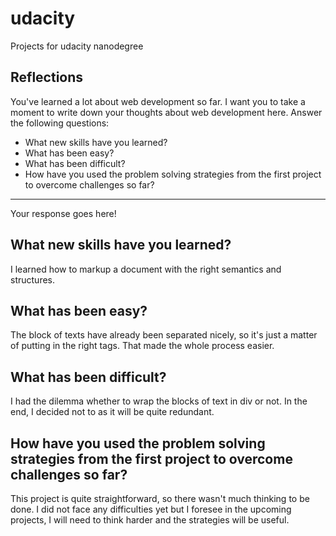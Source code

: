 # udacity
Projects for udacity nanodegree

## Reflections
You've learned a lot about web development so far. I want you to take a moment to write down your thoughts about web development here. Answer the following questions:
  * What new skills have you learned?
  * What has been easy?
  * What has been difficult?
  * How have you used the problem solving strategies from the first project to overcome challenges so far?

---

Your response goes here!

## What new skills have you learned?
I learned how to markup a document with the right semantics and structures.

## What has been easy?
The block of texts have already been separated nicely, so it's just a matter of putting in the right tags. That made the whole process easier.

## What has been difficult?
I had the dilemma whether to wrap the blocks of text in div or not. In the end, I decided not to as it will be quite redundant.

## How have you used the problem solving strategies from the first project to overcome challenges so far?
This project is quite straightforward, so there wasn't much thinking to be done. I did not face any difficulties yet but I foresee in the upcoming projects, I will need to think harder and the strategies will be useful.
